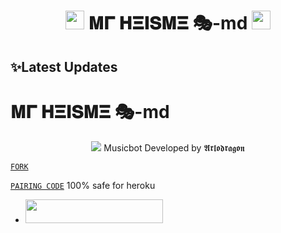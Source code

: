 <h1 align="center"><img src="./assets/logo.gif" width="30px"> 𝚳𝚪 𝚮𝚵𝚰𝐒𝚳𝚵 🎭-md <img src="./assets/logo.gif" width="30px"></h1>

## ✨Latest Updates
# 𝚳𝚪 𝚮𝚵𝚰𝐒𝚳𝚵 🎭-md

<p align="center"> 
<img src="https://i.imgur.com/azXxuNj.jpeg" />
Musicbot Developed by 𝕬𝖗𝖑𝖔𝖉𝖗𝖆𝖌𝖔𝖓
  
[`FORK`](https://github.com/Timetofficial/Mr-heisme-md/fork)

[`PAIRING CODE`](https://mrheisme-pairing-code-c54dcc5f7df8.herokuapp.com/pair)
  100% safe for heroku 

  - <a align="center"><a href="https://dashboard.heroku.com/new?template=https://github.com/Timetofficial/Musicbot"> <img src="https://img.shields.io/badge/DEPLOY%20NOW-blue?style=for-the-badge&logo=heroku" width="220" height="38.45"/></a></p>
  



  
